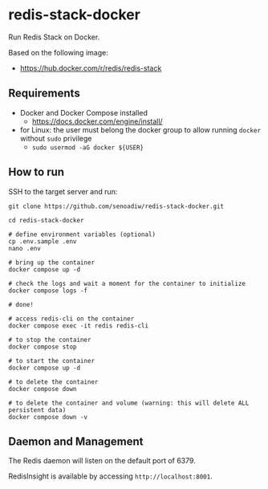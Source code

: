 # redis-stack-docker
Run Redis Stack on Docker.

Based on the following image:
* https://hub.docker.com/r/redis/redis-stack

## Requirements
* Docker and Docker Compose installed
  * https://docs.docker.com/engine/install/
* for Linux: the user must belong the docker group to allow running `docker` without `sudo` privilege
  * `sudo usermod -aG docker ${USER}`

## How to run
SSH to the target server and run:
```
git clone https://github.com/senoadiw/redis-stack-docker.git

cd redis-stack-docker

# define environment variables (optional)
cp .env.sample .env
nano .env

# bring up the container
docker compose up -d

# check the logs and wait a moment for the container to initialize
docker compose logs -f

# done!

# access redis-cli on the container
docker compose exec -it redis redis-cli

# to stop the container
docker compose stop

# to start the container
docker compose up -d

# to delete the container
docker compose down

# to delete the container and volume (warning: this will delete ALL persistent data)
docker compose down -v
```

## Daemon and Management
The Redis daemon will listen on the default port of 6379.

RedisInsight is available by accessing `http://localhost:8001`.
